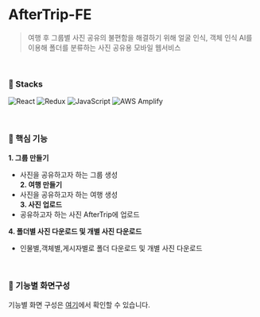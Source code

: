 # AfterTrip-FE
>여행 후 그룹별 사진 공유의 불편함을 해결하기 위해 얼굴 인식, 객체 인식 AI를 이용해 폴더를 분류하는 사진 공유용 모바일 웹서비스

<br />

### 📌 Stacks
<img alt="React" src="https://img.shields.io/badge/React-61DAFB.svg?&style=for-the-badge&logo=React&logoColor=black"/></a>
<img alt="Redux" src="https://img.shields.io/badge/Redux-764ABC.svg?&style=for-the-badge&logo=Redux&logoColor=white"/></a>
<img alt="JavaScript" src="https://img.shields.io/badge/JavaScript-F7DF1E.svg?&style=for-the-badge&logo=JavaScript&logoColor=black"/></a>
<img alt="AWS Amplify" src="https://img.shields.io/badge/AWS Amplify-FF9900.svg?&style=for-the-badge&logo=awsamplify&logoColor=white"/></a>

<br />

### 📌 핵심 기능

**1. 그룹 만들기** 
- 사진을 공유하고자 하는 그룹 생성  
**2. 여행 만들기**
- 사진을 공유하고자 하는 여행 생성  
**3. 사진 업로드**  
- 공유하고자 하는 사진 AfterTrip에 업로드
  
**4. 폴더별 사진 다운로드 및 개별 사진 다운로드**
- 인물별,객체별,게시자별로 폴더 다운로드 및 개별 사진 다운로드

<br />

### 📌 기능별 화면구성
기능별 화면 구성은 [여기](https://github.com/JeongHyoYeon)에서 확인할 수 있습니다.




